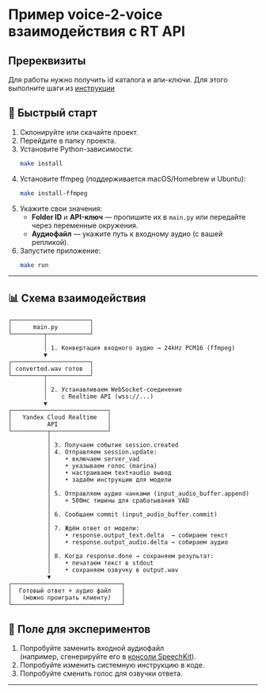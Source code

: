 # Пример voice-2-voice взаимодействия с RT API

## Пререквизиты
Для работы нужно получить id каталога и апи-ключи.
Для этого выполните шаги из [инструкции](https://github.com/anakarimova/setup_cloud_repo/blob/main/README.md)

## 🚀 Быстрый старт

1. Склонируйте или скачайте проект.
2. Перейдите в папку проекта.
3. Установите Python-зависимости:
   ```bash
   make install
   ```
4. Установите ffmpeg (поддерживается macOS/Homebrew и Ubuntu):
   ```bash
   make install-ffmpeg
   ```
5. Укажите свои значения:
   - **Folder ID** и **API-ключ** — пропишите их в `main.py` или передайте через переменные окружения.
   - **Аудиофайл** — укажите путь к входному аудио (с вашей репликой).
6. Запустите приложение:
   ```bash
   make run
   ```

---

## 📊 Схема взаимодействия

```text
┌──────────────────────┐
│      main.py         │
└─────────┬────────────┘
          │
          │ 1. Конвертация входного аудио → 24kHz PCM16 (ffmpeg)
          ▼
┌──────────────────────┐
│ converted.wav готов  │
└─────────┬────────────┘
          │
          │ 2. Устанавливаем WebSocket-соединение
          │    с Realtime API (wss://...)
          ▼
┌───────────────────────────┐
│   Yandex Cloud Realtime   │
│          API              │
└──────────┬────────────────┘
           │
           │ 3. Получаем событие session.created
           │ 4. Отправляем session.update:
           │    • включаем server_vad  
           │    • указываем голос (marina)  
           │    • настраиваем text+audio вывод
           │    • задаём инструкцию для модели
           │
           │ 5. Отправляем аудио чанками (input_audio_buffer.append)
           │    + 500мс тишины для срабатывания VAD
           │
           │ 6. Сообщаем commit (input_audio_buffer.commit)
           │
           │ 7. Ждём ответ от модели:
           │    • response.output_text.delta  → собираем текст
           │    • response.output_audio.delta → собираем аудио
           │
           │ 8. Когда response.done → сохраняем результат:
           │    • печатаем текст в stdout
           │    • сохраняем озвучку в output.wav
           ▼
┌───────────────────────────────┐
│  Готовый ответ + аудио файл   │
│   (можно проиграть клиенту)   │
└───────────────────────────────┘
```

## 🧪 Поле для экспериментов

1. Попробуйте заменить входной аудиофайл  
   (например, сгенерируйте его в [консоли SpeechKit](https://console.yandex.cloud/link/speechkit)).
2. Попробуйте изменить системную инструкцию в коде.
3. Попробуйте сменить голос для озвучки ответа.


---
